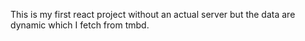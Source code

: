 This is my first react project without an actual server but the data are dynamic which I fetch from tmbd.
